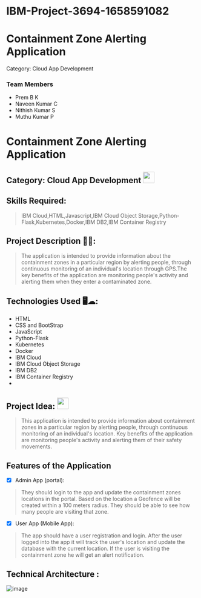 # IBM-Project-3694-1658591082
# Containment Zone Alerting Application
Category: Cloud App Development 

### Team Members
- Prem B K
- Naveen Kumar C
- Nithish Kumar S
- Muthu Kumar P

# Containment Zone Alerting Application
## Category: Cloud App Development <img src="https://media1.giphy.com/media/XFJdsVNbL5u8qvdj6s/giphy.gif?cid=ecf05e47kwl4ihcoglak9gqii0h0d6aj1n7erro9cyri6zrj&rid=giphy.gif&ct=s" width="30px">

## Skills Required:
> IBM Cloud,HTML,Javascript,IBM Cloud Object Storage,Python-Flask,Kubernetes,Docker,IBM DB2,IBM Container Registry

## Project Description 📜📜:
> The application is intended to provide information about the containment zones in a particular region by alerting people, through continuous monitoring of an individual's location through GPS.The key benefits of the application are monitoring people's activity and alerting them when they enter a contaminated zone.

## Technologies Used 🖥️☁:
 -	HTML
 - CSS and BootStrap
 -	JavaScript
 -	Python-Flask
 -	Kubernetes
 -	Docker
 -	IBM Cloud
 -	IBM Cloud Object Storage
 -	IBM DB2
 -	IBM Container Registry
 -	
## Project Idea: <img src="https://media2.giphy.com/media/i0HhgCcJE3GM8KGy4g/giphy.gif?cid=ecf05e47y8upop3gmngnos1u7hfqm8h6bpagzst3g7dhqixo&rid=giphy.gif&ct=s" width="30px">
   > This application is intended to provide information about containment zones in a particular region by alerting people, through continuous monitoring of an individual's location.  Key benefits of the application are monitoring people's activity and alerting them of their safety movements.

## Features of the Application

- [x] Admin App (portal):

> They should login to the app and update the containment zones locations in the portal.  Based on the location a Geofence will be created within a 100 meters radius.  They should be able to see how many people are visiting that zone.


- [x] User App (Mobile App):

> The app should have a user registration and login.  After the user logged into the app it will  track the user's location and update the database with the current location.  If the user is visiting the containment zone he will get an alert notification.

## Technical Architecture :
  ![image](https://user-images.githubusercontent.com/79853490/189952844-9aacb98c-41d1-4c7e-ada3-dab0e3a5d6ab.png)
